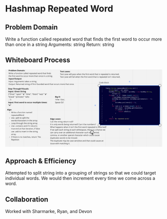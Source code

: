 # Hashmap Repeated Word

## Problem Domain

Write a function called repeated word that finds the first word to occur more than once in a string
Arguments: string
Return: string


## Whiteboard Process

![Linked List Insertions](./HashmapRepeatWord.png)

## Approach & Efficiency
Attempted to split string into a grouping of strings so that we could target individual words. We would then increment every time we come across a word.

## Collaboration
Worked with Sharmarke, Ryan, and Devon
